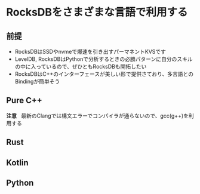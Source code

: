# RocksDBをさまざまな言語で利用する

## 前提
- RocksDBはSSDやnvmeで爆速を引き出すパーマネントKVSです  
- LevelDB, RocksDBはPythonで分析するときの必勝パターンに自分のスキルの中に入っているので、ぜひともRocksDBも開拓したい
- RocksDBはC++のインターフェースが美しい形で提供さており、多言語とのBindingが簡単そう

## Pure C++
**注意**  
最新のClangでは構文エラーでコンパイラが通らないので、gcc(g++)を利用する

## Rust

## Kotlin

## Python

